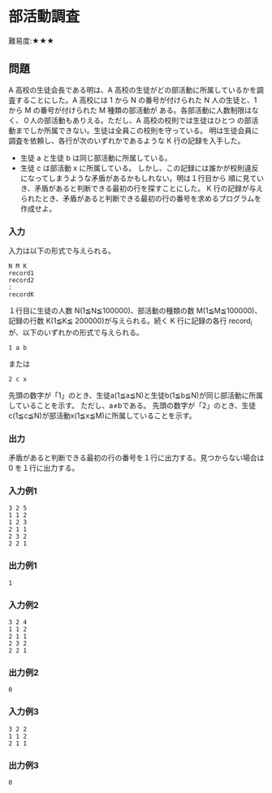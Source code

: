 # 部活動調査

難易度:★★★

## 問題
A 高校の生徒会長である明は、A 高校の生徒がどの部活動に所属しているかを調査することにした。A
高校には 1 から N の番号が付けられた N 人の生徒と、1 から M の番号が付けられた M 種類の部活動が
ある。各部活動に人数制限はなく、０人の部活動もありえる。ただし、A 高校の校則では生徒はひとつ
の部活動までしか所属できない。生徒は全員この校則を守っている。
明は生徒会員に調査を依頼し、各行が次のいずれかであるような K 行の記録を入手した。
-  生徒 a と生徒 b は同じ部活動に所属している。
-  生徒 c は部活動 x に所属している。
しかし、この記録には誰かが校則違反になってしまうような矛盾があるかもしれない。明は１行目から
順に見ていき、矛盾があると判断できる最初の行を探すことにした。
K 行の記録が与えられたとき、矛盾があると判断できる最初の行の番号を求めるプログラムを作成せよ。


### 入力
入力は以下の形式で与えられる。
```
N M K
record1
record2
:
recordK
```
１行目に生徒の人数 N(1≦N≦100000)、部活動の種類の数 M(1≦M≦100000)、記録の行数 K(1≦K≦
200000)が与えられる。続く K 行に記録の各行 record<sub>i</sub> が、以下のいずれかの形式で与えられる。
```
1 a b
```
または
```
2 c x
```
先頭の数字が「1」のとき、生徒a(1≦a≦N)と生徒b(1≦b≦N)が同じ部活動に所属していることを示す。
ただし、a≠bである。
先頭の数字が「2」のとき、生徒c(1≦c≦N)が部活動x(1≦x≦M)に所属していることを示す。

### 出力

矛盾があると判断できる最初の行の番号を１行に出力する。見つからない場合は 0 を１行に出力する。

### 入力例1
```
3 2 5
1 1 2
1 2 3
2 1 1
2 3 2
2 2 1
```
### 出力例1
```
1
```

### 入力例2
```
3 2 4
1 1 2
2 1 1
2 3 2
2 2 1
```
### 出力例2
```
0
```

### 入力例3
```
3 2 2
1 1 2
2 1 1
```

### 出力例3
```
0
```